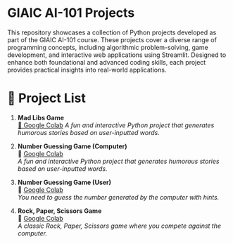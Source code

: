 # GIAIC AI-101 Projects

This repository showcases a collection of Python projects developed as part of the GIAIC AI-101 course. These projects cover a diverse range of programming concepts, including algorithmic problem-solving, game development, and interactive web applications using Streamlit. Designed to enhance both foundational and advanced coding skills, each project provides practical insights into real-world applications.

# 📜 Project List

1. **Mad Libs Game**  
   [🔗 Google Colab](#)
  *A fun and interactive Python project that generates humorous stories based on user-inputted words.*

2. **Number Guessing Game (Computer)**  
   🔗 [Google Colab](#)  
   *A fun and interactive Python project that generates humorous stories based on user-inputted words.*

3. **Number Guessing Game (User)**  
   🔗 [Google Colab](#)  
   *You need to guess the number generated by the computer with hints.*

4. **Rock, Paper, Scissors Game**  
   🔗 [Google Colab](#)  
   *A classic Rock, Paper, Scissors game where you compete against the computer.*



